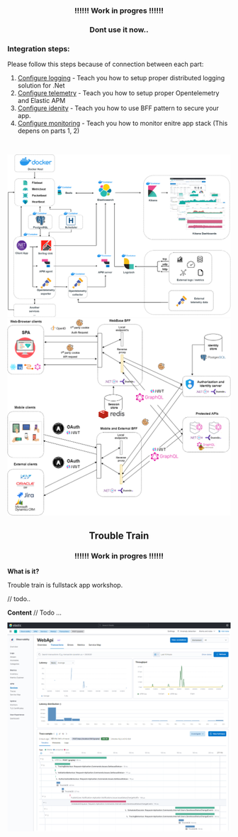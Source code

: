 <h3 align="center">!!!!!! Work in progres !!!!!!</h3>
<h3 align="center">Dont use it now..</h3>

### Integration steps:
Please follow this steps because of connection between each part:

1) [Configure logging](Doc/Logging.md) - Teach you how to setup proper distributed logging solution for .Net
2) [Configure telemetry](Doc/OpenTelemetry.md) - Teach you how to setup proper Opentelemetry and Elastic APM
3) [Configure idenity](Doc/Identity.md) - Teach you how to use BFF pattern to secure your app.
4) [Configure monitoring](Doc/ElasticSearch.md) - Teach you how to monitor enitre app stack (This depens on parts 1, 2)

<br />
<p align="center">

<img src="Doc/Assets/elastic_architecture_full.png" alt="Telemetry architecture" >

<br />

<img src="Doc/Assets/identity_server_sketch_flow.png" alt="App security architecture" >

<br />

  <h2 align="center">Trouble Train</h2>

   <h3 align="center">!!!!!! Work in progres !!!!!!</h3>
</p>

**What is it?**

Trouble train is fullstack app workshop.

// todo..

**Content**
// Todo ...


<img src="Doc/Assets/elastic_apm_example.png" alt="Apm distributed tracing" >


